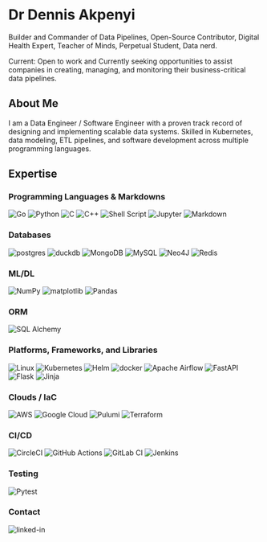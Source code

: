 # Dr Dennis Akpenyi

Builder and Commander of Data Pipelines, Open-Source Contributor, Digital Health Expert, Teacher of Minds, Perpetual
Student, Data nerd.

Current: Open to work and Currently seeking opportunities to assist companies in creating, managing, and monitoring
their business-critical data pipelines.

## About Me

I am a Data Engineer / Software Engineer with a proven track record of designing and implementing scalable data systems.
Skilled in Kubernetes, data modeling, ETL pipelines, and software development across multiple programming languages.

## Expertise

### Programming Languages & Markdowns

![Go](https://img.shields.io/badge/go-%2300ADD8.svg?style=for-the-badge&logo=go&logoColor=white)
![Python](https://img.shields.io/badge/python-3670A0?style=for-the-badge&logo=python&logoColor=ffdd54)
![C](https://img.shields.io/badge/c-%2300599C.svg?style=for-the-badge&logo=c&logoColor=white)
![C++](https://img.shields.io/badge/c++-%2300599C.svg?style=for-the-badge&logo=c%2B%2B&logoColor=white)
![Shell Script](https://img.shields.io/badge/shell_script-%23121011.svg?style=for-the-badge&logo=gnu-bash&logoColor=white)
![Jupyter](https://img.shields.io/badge/Jupyter-F37626?style=for-the-badge&logo=jupyter&logoColor=white)
![Markdown](https://img.shields.io/badge/markdown-%23000000.svg?style=for-the-badge&logo=markdown&logoColor=white)

### Databases

![postgres](https://img.shields.io/badge/postgres-%23316192.svg?&style=for-the-badge&logo=postgresql&logoColor=white)
![duckdb](https://img.shields.io/badge/duckdb-%23316192.svg?&style=for-the-badge&logo=duckdb&logoColor=yellow)
![MongoDB](https://img.shields.io/badge/MongoDB-%234ea94b.svg?style=for-the-badge&logo=mongodb&logoColor=white)
![MySQL](https://img.shields.io/badge/mysql-%2300f.svg?style=for-the-badge&logo=mysql&logoColor=white)
![Neo4J](https://img.shields.io/badge/Neo4j-008CC1?style=for-the-badge&logo=neo4j&logoColor=white)
![Redis](https://img.shields.io/badge/redis-%23DD0031.svg?style=for-the-badge&logo=redis&logoColor=white)

### ML/DL
![NumPy](https://img.shields.io/badge/numpy-%23013243.svg?style=for-the-badge&logo=numpy&logoColor=white)
![matplotlib](https://badgen.net/badge/matplotlib/MATPLOTLIB?label=&color=black&labelColor=black&icon=https://upload.wikimedia.org/wikipedia/commons/0/01/Created_with_Matplotlib-logo.svg) <!--- TODO: Add shields.io matplotlib badge -->
![Pandas](https://img.shields.io/badge/pandas-%23150458.svg?style=for-the-badge&logo=pandas&logoColor=white)

### ORM

![SQL Alchemy](https://badgen.net/badge/SQLAlchemy/SQLALCHEMY?label=&color=black&labelColor=black&icon=https://user-images.githubusercontent.com/128223/153606192-c117618d-cabf-49c4-9204-d7f1afe24289.svg) <!--- TODO: Add shields.io SQLAlchemy badge -->

### Platforms, Frameworks, and Libraries

![Linux](https://img.shields.io/badge/Linux-FCC624?style=for-the-badge&logo=linux&logoColor=black)
![Kubernetes](https://img.shields.io/badge/kubernetes-%23326ce5.svg?style=for-the-badge&logo=kubernetes&logoColor=white)
![Helm](https://img.shields.io/badge/helm-%23326ce5.svg?style=for-the-badge&logo=helm&logoColor=white)
![docker](https://img.shields.io/badge/docker%20-%2343853D.svg?&style=for-the-badge&logo=docker&logoColor=white)
![Apache Airflow](https://img.shields.io/badge/Apache%20Airflow-%2343853D.svg?&style=for-the-badge&logo=apacheairflow&logoColor=white)
![FastAPI](https://img.shields.io/badge/FastAPI-005571?style=for-the-badge&logo=fastapi)
![Flask](https://img.shields.io/badge/flask-%23000.svg?style=for-the-badge&logo=flask&logoColor=white)
![Jinja](https://img.shields.io/badge/Jinja-B41717?style=for-the-badge&logo=jinja&logoColor=white)

### Clouds / IaC

![AWS](https://img.shields.io/badge/AWS-%23FF9900.svg?style=for-the-badge&logo=amazon-aws&logoColor=white)
![Google Cloud](https://img.shields.io/badge/Google%20Cloud-gray?logo=googlecloud&logoColor=white&style=for-the-badge)
![Pulumi](https://img.shields.io/badge/Pulumi-8A3391?style=for-the-badge&logo=pulumi&logoColor=white)
![Terraform](https://img.shields.io/badge/Terraform-7B42BC?style=for-the-badge&logo=terraform&logoColor=white)

### CI/CD

![CircleCI](https://img.shields.io/badge/circle%20ci-%23161616.svg?style=for-the-badge&logo=circleci&logoColor=white)
![GitHub Actions](https://img.shields.io/badge/github%20actions-%232671E5.svg?style=for-the-badge&logo=githubactions&logoColor=white)
![GitLab CI](https://img.shields.io/badge/gitlab%20ci-%23181717.svg?style=for-the-badge&logo=gitlab&logoColor=white)
![Jenkins](https://img.shields.io/badge/jenkins-%232C5263.svg?style=for-the-badge&logo=jenkins&logoColor=white)

### Testing

![Pytest](https://img.shields.io/badge/Pytest-0A9EDC?style=for-the-badge&logo=pytest&logoColor=white)


### Contact

[<img align="left" alt="linked-in" src="https://img.shields.io/badge/linkedin-%230077B5.svg?&style=for-the-badge&logo=linkedin&logoColor=white" />](https://www.linkedin.com/in/dr-dennis-akpenyi/)
